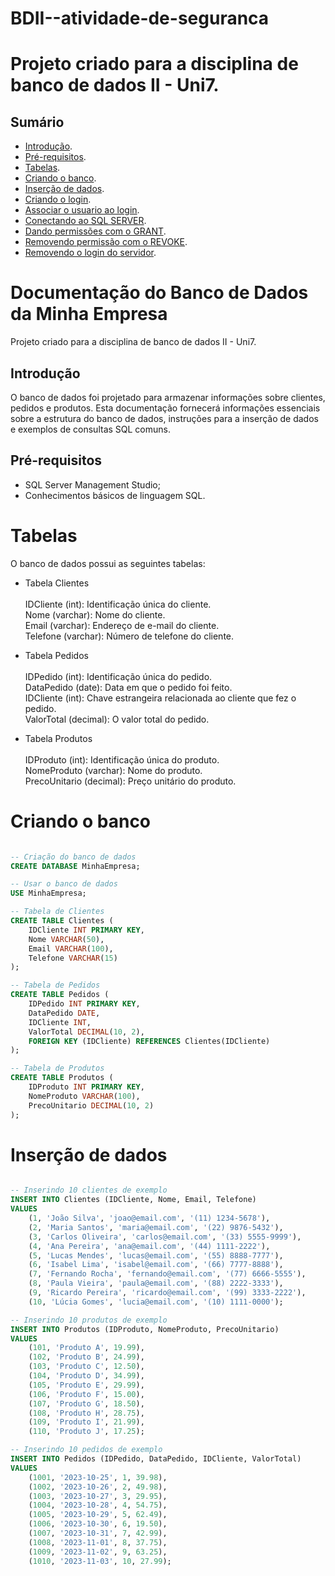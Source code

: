 # BDII--atividade-de-seguranca

# Projeto criado para a disciplina de banco de dados II - Uni7.

## Sumário

- [Introdução](#introdução).
- [Pré-requisitos](#pré-requisitos).
- [Tabelas](#tabelas).
- [Criando o banco](#criando-o-banco).
- [Inserção de dados](#inserção-de-dados).
- [Criando o login](#criando-o-login).
- [Associar o usuario ao login](#criando-o-usuário-do-banco-de-dados-associado-ao-login).
- [Conectando ao SQL SERVER](#conectando-ao-sql-server).
- [Dando permissões com o GRANT](#dando-permissões-com-grant).
- [Removendo permissão com o REVOKE](#removendo-permissão-com-o-revoke).
- [Removendo o login do servidor](#removendo-o-login-do-servidor).


  
# Documentação do Banco de Dados da Minha Empresa

Projeto criado para a disciplina de banco de dados II - Uni7.

  
## Introdução

O banco de dados foi projetado para armazenar informações sobre clientes, pedidos e produtos. Esta documentação fornecerá informações essenciais sobre a estrutura do banco de dados, instruções para a inserção de dados e exemplos de consultas SQL comuns.

## Pré-requisitos

- SQL Server Management Studio;
- Conhecimentos básicos de linguagem SQL.


# Tabelas
O banco de dados possui as seguintes tabelas:

- Tabela Clientes <br />
  <br /> 
  IDCliente (int): Identificação única do cliente. <br /> 
  Nome (varchar): Nome do cliente.<br /> 
  Email (varchar): Endereço de e-mail do cliente. <br /> 
  Telefone (varchar): Número de telefone do cliente. <br /> 

- Tabela Pedidos<br />
  <br /> 
  IDPedido (int): Identificação única do pedido. <br /> 
  DataPedido (date): Data em que o pedido foi feito. <br /> 
  IDCliente (int): Chave estrangeira relacionada ao cliente que fez o pedido.<br /> 
  ValorTotal (decimal): O valor total do pedido.<br /> 

- Tabela Produtos<br />
  <br /> 
  IDProduto (int): Identificação única do produto.<br /> 
  NomeProduto (varchar): Nome do produto.<br /> 
  PrecoUnitario (decimal): Preço unitário do produto.<br /> 

# Criando o banco

```sql

-- Criação do banco de dados
CREATE DATABASE MinhaEmpresa;

-- Usar o banco de dados
USE MinhaEmpresa;

-- Tabela de Clientes
CREATE TABLE Clientes (
    IDCliente INT PRIMARY KEY,
    Nome VARCHAR(50),
    Email VARCHAR(100),
    Telefone VARCHAR(15)
);

-- Tabela de Pedidos
CREATE TABLE Pedidos (
    IDPedido INT PRIMARY KEY,
    DataPedido DATE,
    IDCliente INT,
    ValorTotal DECIMAL(10, 2),
    FOREIGN KEY (IDCliente) REFERENCES Clientes(IDCliente)
);

-- Tabela de Produtos
CREATE TABLE Produtos (
    IDProduto INT PRIMARY KEY,
    NomeProduto VARCHAR(100),
    PrecoUnitario DECIMAL(10, 2)
);
```

# Inserção de dados

```sql

-- Inserindo 10 clientes de exemplo
INSERT INTO Clientes (IDCliente, Nome, Email, Telefone)
VALUES
    (1, 'João Silva', 'joao@email.com', '(11) 1234-5678'),
    (2, 'Maria Santos', 'maria@email.com', '(22) 9876-5432'),
    (3, 'Carlos Oliveira', 'carlos@email.com', '(33) 5555-9999'),
    (4, 'Ana Pereira', 'ana@email.com', '(44) 1111-2222'),
    (5, 'Lucas Mendes', 'lucas@email.com', '(55) 8888-7777'),
    (6, 'Isabel Lima', 'isabel@email.com', '(66) 7777-8888'),
    (7, 'Fernando Rocha', 'fernando@email.com', '(77) 6666-5555'),
    (8, 'Paula Vieira', 'paula@email.com', '(88) 2222-3333'),
    (9, 'Ricardo Pereira', 'ricardo@email.com', '(99) 3333-2222'),
    (10, 'Lúcia Gomes', 'lucia@email.com', '(10) 1111-0000');

-- Inserindo 10 produtos de exemplo
INSERT INTO Produtos (IDProduto, NomeProduto, PrecoUnitario)
VALUES
    (101, 'Produto A', 19.99),
    (102, 'Produto B', 24.99),
    (103, 'Produto C', 12.50),
    (104, 'Produto D', 34.99),
    (105, 'Produto E', 29.99),
    (106, 'Produto F', 15.00),
    (107, 'Produto G', 18.50),
    (108, 'Produto H', 28.75),
    (109, 'Produto I', 21.99),
    (110, 'Produto J', 17.25);

-- Inserindo 10 pedidos de exemplo
INSERT INTO Pedidos (IDPedido, DataPedido, IDCliente, ValorTotal)
VALUES
    (1001, '2023-10-25', 1, 39.98),
    (1002, '2023-10-26', 2, 49.98),
    (1003, '2023-10-27', 3, 29.95),
    (1004, '2023-10-28', 4, 54.75),
    (1005, '2023-10-29', 5, 62.49),
    (1006, '2023-10-30', 6, 19.50),
    (1007, '2023-10-31', 7, 42.99),
    (1008, '2023-11-01', 8, 37.75),
    (1009, '2023-11-02', 9, 63.25),
    (1010, '2023-11-03', 10, 27.99);


```
